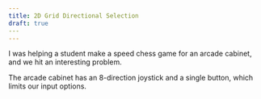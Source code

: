 ```yaml
---
title: 2D Grid Directional Selection
draft: true
​---
---
```


I was helping a student make a speed chess game for an arcade cabinet, and we hit an interesting problem.

The arcade cabinet has an 8-direction joystick and a single button, which limits our input options.